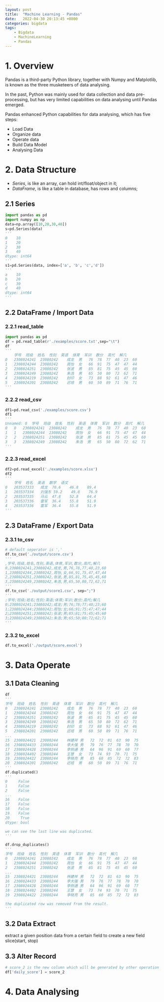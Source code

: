```yaml
---
layout: post
title:  "Machine Learning - Pandas"
date:   2022-04-30 20:13:45 +0800
categories: bigdata
tags:
    - Bigdata
    - MachineLearning
    - Pandas
---
```


# 1. Overview
Pandas is a third-party Python library, together with Numpy and Matplotlib, is known as the three musketeers of data analysing.

In the past, Python was mainly used for data collection and data pre-processing, but has very limited capabilities on data analysing until Pandas emerged.

Pandas enhanced Python capabilities for data analysing, which has five steps:
* Load Data
* Organize data
* Operate data
* Build Data Model
* Analysing Data

# 2. Data Structure
* _Series_, is like an array, can hold int/float/object in it;
* _DataFrame_, is like a table in database, has rows and columns; 

## 2.1 Series
```python
import pandas as pd
import numpy as np
data=np.array([10,20,30,40])
s=pd.Series(data)
'''
0    10
1    20
2    30
3    40
dtype: int64
'''
s1=pd.Series(data, index=['a', 'b', 'c','d'])
'''
a    10
b    20
c    30
d    40
dtype: int64
'''
```

## 2.2 DataFrame / Import Data
### 2.2.1 read_table
```python
import pandas as pd
df = pd.read_table(r'./examples/score.txt',sep="\t")
df
'''
    学号	班级	姓名	性别	英语	体育	军训	数分	高代	解几
0	2308024241	23080242	成龙	男	76	78	77	40	23	60
1	2308024244	23080242	周怡	女	66	91	75	47	47	44
2	2308024251	23080242	张波	男	85	81	75	45	45	60
3	2308024249	23080242	朱浩	男	65	50	80	72	62	71
4	2308024219	23080242	封印	女	73	88	92	61	47	46
5	2308024201	23080242	迟培	男	60	50	89	71	76	71
'''
```

### 2.2.2 read_csv
```python
df1=pd.read_csv('./examples/score.csv')
df1
'''
Unnamed: 0	学号	班级	姓名	性别	英语	体育	军训	数分	高代	解几
0	0	2308024241	23080242	成龙	男	76	78	77	40	23	60
1	1	2308024244	23080242	周怡	女	66	91	75	47	47	44
2	2	2308024251	23080242	张波	男	85	81	75	45	45	60
3	3	2308024249	23080242	朱浩	男	65	50	80	72	62	71
'''
```

### 2.2.3 read_excel
```python
df2=pd.read_excel('./examples/score.xlsx')
df2
'''
	学号	姓名	英语	数学	语文
0	203537333	成龙	70.6	46.8	89.4
1	203537334	刘强东	59.2	49.8	76.9
2	203537335	马云	47.8	52.8	64.4
3	203537336	雷军	36.4	55.8	51.9
4	203537336	雷军	36.4	55.8	51.9
'''
```

## 2.3 DataFrame / Export Data
### 2.3.1 to_csv
```python
# default seperator is ','
df.to_csv('./output/score.csv')
'''
,学号,班级,姓名,性别,英语,体育,军训,数分,高代,解几
0,2308024241,23080242,成龙,男,76,78,77,40,23,60
1,2308024244,23080242,周怡,女,66,91,75,47,47,44
2,2308024251,23080242,张波,男,85,81,75,45,45,60
3,2308024249,23080242,朱浩,男,65,50,80,72,62,71
''' 
df.to_csv('./output/score1.csv', sep=";")
'''
;学号;班级;姓名;性别;英语;体育;军训;数分;高代;解几
0;2308024241;23080242;成龙;男;76;78;77;40;23;60
1;2308024244;23080242;周怡;女;66;91;75;47;47;44
2;2308024251;23080242;张波;男;85;81;75;45;45;60
3;2308024249;23080242;朱浩;男;65;50;80;72;62;71
'''
```

### 2.3.2 to_excel
```python
df.to_excel('./output/score.excel')
```

# 3. Data Operate
## 3.1 Data Cleaning
```python
df
'''
学号	班级	姓名	性别	英语	体育	军训	数分	高代	解几
0	2308024241	23080242	成龙	男	76	78	77	40	23	60
1	2308024244	23080242	周怡	女	66	91	75	47	47	44
2	2308024251	23080242	张波	男	85	81	75	45	45	60
3	2308024249	23080242	朱浩	男	65	50	80	72	62	71
4	2308024219	23080242	封印	女	73	88	92	61	47	46
5	2308024201	23080242	迟培	男	60	50	89	71	76	71
...
15	2308024421	23080244	林建祥	男	72	72	81	63	90	75
16	2308024433	23080244	李大强	男	79	76	77	78	70	70
17	2308024428	23080244	李侧通	男	64	96	91	69	60	77
18	2308024402	23080244	王慧	女	73	74	93	70	71	75
19	2308024422	23080244	李晓亮	男	85	60	85	72	72	83
20	2308024201	23080242	迟培	男	60	50	89	71	76	71
'''
df.duplicated()
'''
0     False
1     False
2     False
...
16    False
17    False
18    False
19    False
20     True 
dtype: bool

we can see the last line was duplicated.
'''

df.drop_duplicates()
''' 
学号	班级	姓名	性别	英语	体育	军训	数分	高代	解几
0	2308024241	23080242	成龙	男	76	78	77	40	23	60
1	2308024244	23080242	周怡	女	66	91	75	47	47	44
2	2308024251	23080242	张波	男	85	81	75	45	45	60
...
15	2308024421	23080244	林建祥	男	72	72	81	63	90	75
16	2308024433	23080244	李大强	男	79	76	77	78	70	70
17	2308024428	23080244	李侧通	男	64	96	91	69	60	77
18	2308024402	23080244	王慧	女	73	74	93	70	71	75
19	2308024422	23080244	李晓亮	男	85	60	85	72	72	83

the duplicated row was removed from the result.
'''
```
## 3.2 Data Extract
extract a given position data from a certain field to create a new field
slice(start, stop)

## 3.3 Alter Record
```python
# score_2 is the new column which will be generated by other operation 
df['daily_score'] = score_2
```

# 4. Data Analysing
